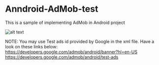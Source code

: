 # Anndroid-AdMob-test
This is a sample of implementing AdMob in Android project

![alt text](https://github.com/ahmedbr/Anndroid-AdMob-test/blob/master/images/screenshot_1.jpeg)


NOTE:
You may use Test ads id provided by Google in the xml file.
Have a look on these links below:
https://developers.google.com/admob/android/banner?hl=en-US
https://developers.google.com/admob/android/test-ads
